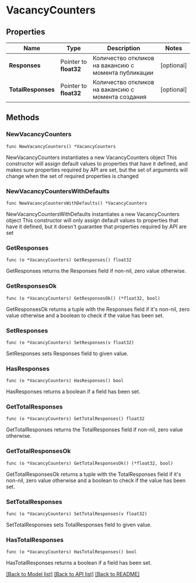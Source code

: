 # VacancyCounters

## Properties

Name | Type | Description | Notes
------------ | ------------- | ------------- | -------------
**Responses** | Pointer to **float32** | Количество откликов на вакансию с момента публикации | [optional] 
**TotalResponses** | Pointer to **float32** | Количество откликов на вакансию с момента создания | [optional] 

## Methods

### NewVacancyCounters

`func NewVacancyCounters() *VacancyCounters`

NewVacancyCounters instantiates a new VacancyCounters object
This constructor will assign default values to properties that have it defined,
and makes sure properties required by API are set, but the set of arguments
will change when the set of required properties is changed

### NewVacancyCountersWithDefaults

`func NewVacancyCountersWithDefaults() *VacancyCounters`

NewVacancyCountersWithDefaults instantiates a new VacancyCounters object
This constructor will only assign default values to properties that have it defined,
but it doesn't guarantee that properties required by API are set

### GetResponses

`func (o *VacancyCounters) GetResponses() float32`

GetResponses returns the Responses field if non-nil, zero value otherwise.

### GetResponsesOk

`func (o *VacancyCounters) GetResponsesOk() (*float32, bool)`

GetResponsesOk returns a tuple with the Responses field if it's non-nil, zero value otherwise
and a boolean to check if the value has been set.

### SetResponses

`func (o *VacancyCounters) SetResponses(v float32)`

SetResponses sets Responses field to given value.

### HasResponses

`func (o *VacancyCounters) HasResponses() bool`

HasResponses returns a boolean if a field has been set.

### GetTotalResponses

`func (o *VacancyCounters) GetTotalResponses() float32`

GetTotalResponses returns the TotalResponses field if non-nil, zero value otherwise.

### GetTotalResponsesOk

`func (o *VacancyCounters) GetTotalResponsesOk() (*float32, bool)`

GetTotalResponsesOk returns a tuple with the TotalResponses field if it's non-nil, zero value otherwise
and a boolean to check if the value has been set.

### SetTotalResponses

`func (o *VacancyCounters) SetTotalResponses(v float32)`

SetTotalResponses sets TotalResponses field to given value.

### HasTotalResponses

`func (o *VacancyCounters) HasTotalResponses() bool`

HasTotalResponses returns a boolean if a field has been set.


[[Back to Model list]](../README.md#documentation-for-models) [[Back to API list]](../README.md#documentation-for-api-endpoints) [[Back to README]](../README.md)


